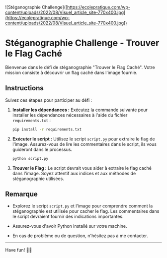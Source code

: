 ![Stéganographie Challenge]([https://ecolepratique.com/wp-content/uploads/2022/08/Visuel_article_site-770x400.jpg](https://ecolepratique.com/wp-content/uploads/2022/08/Visuel_article_site-770x400.jpg])

# Stéganographie Challenge - Trouver le Flag Caché

Bienvenue dans le défi de stéganographie "Trouver le Flag Caché". Votre mission consiste à découvrir un flag caché dans l'image fournie.

## Instructions

Suivez ces étapes pour participer au défi :

1. **Installer les dépendances :** Exécutez la commande suivante pour installer les dépendances nécessaires à l'aide du fichier `requirements.txt` :

    ```bash
    pip install -r requirements.txt
    ```

2. **Exécuter le script :** Utilisez le script `script.py` pour extraire le flag de l'image. Assurez-vous de lire les commentaires dans le script, ils vous guideront dans le processus.

    ```bash
    python script.py
    ```

3. **Trouver le Flag :** Le script devrait vous aider à extraire le flag caché dans l'image. Soyez attentif aux indices et aux méthodes de stéganographie utilisées.

## Remarque

- Explorez le script `script.py` et l'image pour comprendre comment la stéganographie est utilisée pour cacher le flag. Les commentaires dans le script devraient fournir des indications importantes.

- Assurez-vous d'avoir Python installé sur votre machine.

- En cas de problème ou de question, n'hésitez pas à me contacter.

---

Have fun! 🕵️‍♂️

